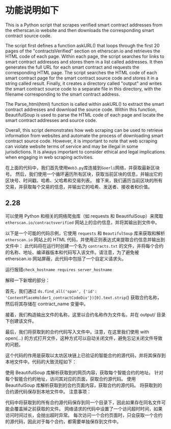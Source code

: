 # 功能说明如下

This is a Python script that scrapes verified smart contract addresses from the etherscan.io website and then downloads the corresponding smart contract source code.

The script first defines a function askURL() that loops through the first 20 pages of the "contractsVerified" section on etherscan.io and retrieves the HTML code of each page. Within each page, the script searches for links to smart contract addresses and stores them in a list called addresses. It then generates the full URL for each smart contract and requests the corresponding HTML page. The script searches the HTML code of each smart contract page for the smart contract source code and stores it in a string called result. Finally, it creates a directory called "output" and writes the smart contract source code to a separate file in this directory, with the filename corresponding to the smart contract address.

The Parse_html(html) function is called within askURL() to extract the smart contract addresses and download the source code. Within this function, BeautifulSoup is used to parse the HTML code of each page and locate the smart contract addresses and source code.

Overall, this script demonstrates how web scraping can be used to retrieve information from websites and automate the process of downloading smart contract source code. However, it is important to note that web scraping can violate website terms of service and may be illegal in some jurisdictions. It is always important to consider ethical and legal implications when engaging in web scraping activities.

在上面的代码中，我们首先使用`Web3.py`库连接到`Goerli`网络，并获取最新区块号。
然后，我们使用一个循环遍历所有区块，获取当前区块的信息，并输出它的区块号、时间戳、哈希、父哈希和交易列表。
接下来，我们遍历当前区块的所有交易，并获取每个交易的信息，并输出它的哈希、发送者、接收者和价值。

## 2.28

可以使用 Python 和相关的网络爬虫库（如 requests 和 BeautifulSoup）来爬取 `etherscan.io/contractsverified` 网站上的合约信息，并将其输出到文件中。

以下是一个可能的代码示例，它使用 `requests` 和 `BeautifulSoup` 库来获取和解析 `etherscan.io` 网站上的 HTML 代码，并使用正则表达式来提取合约信息并输出到文件中：
此代码将在运行时创建一个名为 `contracts.txt` 的文件，并将每个合约的名称、地址、编译器版本和代码写入该文件。请注意，为了避免被 etherscan.io 网站屏蔽，此代码中包括了一个自定义请求头。

运行报错`check_hostname requires server_hostname`

解释一下新增的部分：

首先，我们通过 `ds.find_all('span', {'id': 'ContentPlaceHolder1_contractCodeDiv'})[0].text.strip`() 获取合约名称，然后将其存储在 contract_name 变量中。

接着，我们构造输出文件的名称，这里以合约名称作为文件名，并在 output/ 目录下创建该文件。

最后，我们将获取到的合约代码写入文件中。注意，在这里我们使用 with open(...) 的方式打开文件，这种方式可以自动关闭文件，避免忘记关闭文件导致的问题。

这个代码的作用是获取以太坊区块链上已验证的智能合约的源代码，并将其保存到本地文件中。代码的大致流程如下：

使用 BeautifulSoup 库解析获取到的网页内容，获取每个智能合约的地址。
针对每个智能合约的地址，访问其对应的页面，获取合约源代码。
使用 BeautifulSoup 库解析获取到的合约页面内容，获取合约的源代码。
将获取到的合约源代码保存到本地文件中。
注意事项：

代码中将获取到的所有合约源代码保存到同一个目录下，因此如果存在同名文件可能会覆盖掉之前获取的文件。
网络请求的代码中设置了一个访问超时时间，如果访问时间过长，会抛出超时异常。
每次访问一个合约页面时，只会获取一个合约的源代码，因此对于每个合约，都需要单独保存到文件中。
